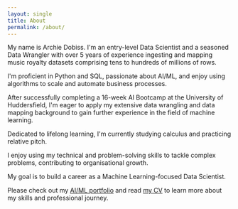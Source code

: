 ```yaml
---
layout: single
title: About
permalink: /about/
---
```


My name is Archie Dobiss. I'm an entry-level Data Scientist and a seasoned Data Wrangler with over 5 years of experience ingesting and mapping music royalty datasets comprising tens to hundreds of millions of rows.

I'm proficient in Python and SQL, passionate about AI/ML, and enjoy using algorithms to scale and automate business processes.

After successfully completing a 16-week AI Bootcamp at the University of Huddersfield, I'm eager to apply my extensive data wrangling and data mapping background to gain further experience in the field of machine learning.

Dedicated to lifelong learning, I'm currently studying calculus and practicing relative pitch.

I enjoy using my technical and problem-solving skills to tackle complex problems, contributing to organisational growth.

My goal is to build a career as a Machine Learning-focused Data Scientist. 

Please check out my [AI/ML portfolio](/projects) and read [my CV](/cv) to learn more about my skills and professional journey.
